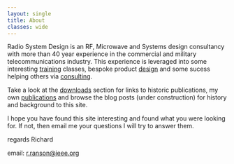 ```yaml
---
layout: single
title: About
classes: wide
---
```

Radio System Design is an RF, Microwave and Systems design consultancy with 
more than 40 year experience in the commercial and military telecommunications industry.
This experience is leveraged into some interesting [training](/pages/Training) classes, bespoke 
product [design](/pages/Design) and some sucess helping others via [consulting](/pages/Consulting).

Take a look at the [downloads](/pages/downloads) section for links to historic publications, 
my own [publications](/pages/publications) and browse the blog posts (under construction) for history and background to this site.

I hope you have found this site interesting and found what you were looking for. 
If not, then email me your questions I will try to answer them.

regards Richard

email: r.ranson@ieee.org




